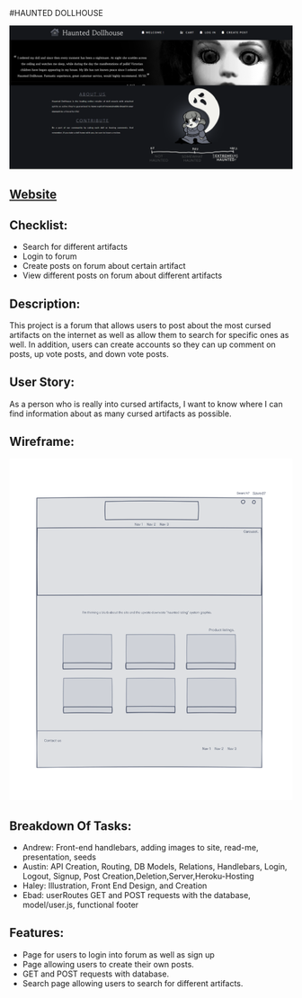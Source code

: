#HAUNTED DOLLHOUSE

![](public/images/site-screenshot.png)
## [Website](https://haunted-doll-house.herokuapp.com/)

## Checklist:

* Search for different artifacts
* Login to forum
* Create posts on forum about certain artifact
* View different posts on forum about different artifacts

## Description:

This project is a forum that allows users to post about the most cursed artifacts on the internet as well as allow them to search for specific ones as well. 
In addition, users can create accounts so they can up comment on posts, up vote posts, and down vote posts.

## User Story: 
As a person who is really into cursed artifacts, I want to know where I can find information about as many cursed artifacts as possible. 

## Wireframe:

![](public/images/wire-frame.png)
## Breakdown Of Tasks:

* Andrew: Front-end handlebars, adding images to site, read-me, presentation, seeds
* Austin: API Creation, Routing, DB Models, Relations, Handlebars, Login, Logout, Signup, Post Creation,Deletion,Server,Heroku-Hosting
* Haley: Illustration, Front End Design, and Creation
* Ebad: userRoutes GET and POST requests with the database, model/user.js, functional footer

## Features:

* Page for users to login into forum as well as sign up
* Page allowing users to create their own posts.
* GET and POST requests with database.
* Search page allowing users to search for different artifacts.

